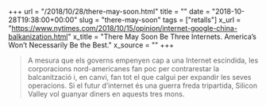 +++
url = "/2018/10/28/there-may-soon.html"
title = ""
date = "2018-10-28T19:38:00+00:00"
slug = "there-may-soon"
tags = ["retalls"]
x_url = "https://www.nytimes.com/2018/10/15/opinion/internet-google-china-balkanization.html"
x_title = "There May Soon Be Three Internets. America’s Won’t Necessarily Be the Best."
x_source = ""
+++


> A mesura que els governs empenyen cap a una Internet escindida, les corporacions nord-americanes fan poc per contrarestar la balcanització i, en canvi, fan tot el que calgui per expandir les seves operacions. Si el futur d’internet és una guerra freda tripartida, Silicon Valley vol guanyar diners en aquests tres mons.


